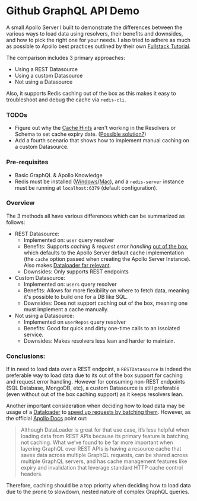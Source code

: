 # Github GraphQL API Demo

A small Apollo Server I built to demonstrate the differences between the various ways to load data using resolvers, their benefits and downsides, and how to pick the right one for your needs. I also tried to adhere as much as possible to Apollo best practices outlined by their own [Fullstack Tutorial](https://www.apollographql.com/docs/tutorial/introduction/).

The comparison includes 3 primary approaches:

* Using a REST Datasource
* Using a custom Datasource
* Not using a Datasource

Also, it supports Redis caching out of the box as this makes it easy to troubleshoot and debug the cache via `redis-cli`.

### TODOs

* Figure out why the [Cache Hints](https://www.apollographql.com/docs/apollo-server/features/caching/) aren't working in the Resolvers or Schema to set cache expiry date. ([Possible solution?](https://stackoverflow.com/questions/53358443/apollo-server-confusion-about-cache-datasource-options))
* Add a fourth scenario that shows how to implement manual caching on a custom Datasource.

### Pre-requisites

* Basic GraphQL & Apollo Knowledge
* Redis must be installed ([Windows](https://github.com/microsoftarchive/redis/releases)/[Mac](https://medium.com/@petehouston/install-and-config-redis-on-mac-os-x-via-homebrew-eb8df9a4f298)), and a `redis-server` instance must be running at `localhost:6379` (default configuration).

### Overview

The 3 methods all have various differences which can be summarized as follows:

* REST Datasource:
  * Implemented on: `user` query resolver
  * Benefits: Supports *caching* & *request error handling* [out of the box](https://www.apollographql.com/docs/apollo-server/features/data-sources/), which defaults to the Apollo Server default cache implementation (the `cache` option passed when creating the Apollo Server Instance). Also makes [Dataloader far relevant](https://www.apollographql.com/docs/apollo-server/features/data-sources/#what-about-dataloader).
  * Downsides: Only supports REST endpoints
* Custom Datasource:
  * Implemented on: `users` query resolver
  * Benefits: Allows for more flexibility on where to fetch data, meaning it's possible to build one for a DB like SQL.
  * Downsides: Does not support caching out of the box, meaning one must implement a cache manually.
* Not using a Datasource:
  * Implemented on `userRepos` query resolver
  * Benefits: Good for quick and dirty one-time calls to an issolated service.
  * Downsides: Makes resolvers less lean and harder to maintain.

### Conclusions:

If in need to load data over a REST endpoint, a `RESTDatasource` is indeed the preferable way to load data due to its out of the box support for caching and request error handling. However for consuming non-REST endpoints (SQL Database, MongoDB, etc), a custom Datasource is still preferable (even without out of the box caching support) as it keeps resolvers lean.

Another important consideration when deciding how to load data may be usage of a [Dataloader](https://github.com/graphql/dataloader) to [speed up requests by batching them](https://medium.com/@gajus/using-dataloader-to-batch-requests-c345f4b23433). However, as the official [Apollo Docs](https://www.apollographql.com/docs/apollo-server/features/data-sources/#what-about-dataloader) point out:

> Although DataLoader is great for that use case, it’s less helpful when loading data from REST APIs because its primary feature is batching, not caching. What we’ve found to be far more important when layering GraphQL over REST APIs is having a resource cache that saves data across multiple GraphQL requests, can be shared across multiple GraphQL servers, and has cache management features like expiry and invalidation that leverage standard HTTP cache control headers.

Therefore, caching should be a top priority when deciding how to load data due to the prone to slowdown, nested nature of complex GraphQL queries.